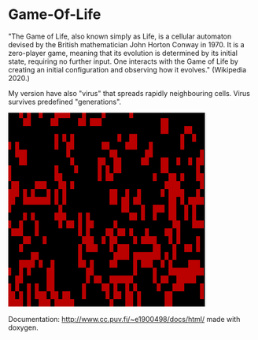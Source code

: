 # Game-Of-Life

"The Game of Life, also known simply as Life, is a cellular automaton devised by the British mathematician John Horton Conway in 1970. It is a zero-player game, meaning that its evolution is determined by its initial state, requiring no further input. One interacts with the Game of Life by creating an initial configuration and observing how it evolves." (Wikipedia 2020.)

My version have also "virus" that spreads rapidly neighbouring cells. Virus survives predefined "generations".

![GOL DEMO](test/golvirus.gif)

Documentation:
http://www.cc.puv.fi/~e1900498/docs/html/
made with doxygen.
